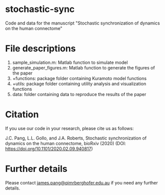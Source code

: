# stochastic-sync
Code and data for the manuscript "Stochastic synchronization of dynamics on the human connectome"

# File descriptions

1. sample_simulation.m: Matlab function to simulate model
2. generate_paper_figures.m: Matlab function to generate the figures of the paper
3. +functions: package folder containing Kuramoto model functions
4. +utils: package folder containing utility analysis and visualization functions
5. data: folder containing data to reproduce the results of the paper

# Citation

If you use our code in your research, please cite us as follows:

J.C. Pang, L.L. Gollo, and J.A. Roberts, Stochastic synchronization of dynamics on the human connectome, bioRxiv (2020) (DOI: https://doi.org/10.1101/2020.02.09.940817)

# Further details

Please contact james.pang@qimrberghofer.edu.au if you need any further details.
